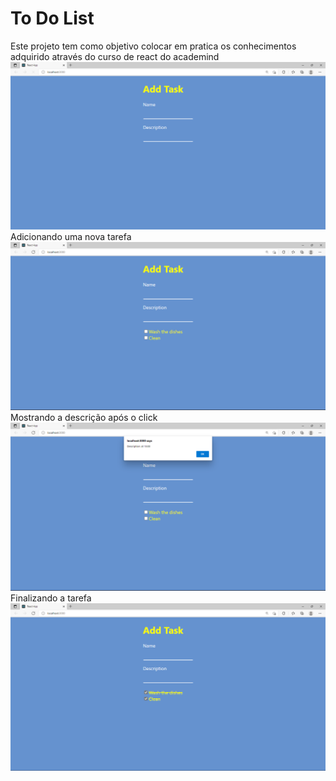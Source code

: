 # To Do List

Este projeto tem como objetivo colocar em pratica os conhecimentos adquirido através do curso de react do academind
  <img src="./img/ADD.png">
Adicionando uma nova tarefa
    <img src="./img/tasks.png">
Mostrando a descrição após o click
    <img src="./img/Description.png">
Finalizando a tarefa
    <img src="./img/Complete.png">


